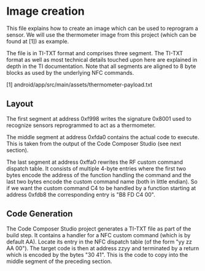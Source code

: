 # Image creation

This file explains how to create an image which can be used to
reprogram a sensor. We will use the thermometer image from this
project (which can be found at [1]) as example.

The file is in TI-TXT format and comprises three segment. The TI-TXT
format as well as most technical details touched upon here are
explained in depth in the TI documentation. Note that all segments are
aligned to 8 byte blocks as used by the underlying NFC commands.

[1] android/app/src/main/assets/thermometer-payload.txt

## Layout

The first segment at address 0xf998 writes the signature 0x8001 used
to recognize sensors reprogrammed to act as a thermometer.

The middle segment at address 0xfda0 contains the actual code to
execute. This is taken from the output of the Code Composer Studio
(see next section).

The last segment at address 0xffa0 rewrites the RF custom command
dispatch table. It consists of multiple 4-byte entries where the first
two bytes encode the address of the function handling the command and
the last two bytes encode the custom command name (both in little
endian). So if we want the custom command C4 to be handled by a
function starting at address 0xfdb8 the corresponding entry is
"B8 FD C4 00".

## Code Generation

The Code Composer Studio project generates a TI-TXT file as part of
the build step. It contains a handler for a NFC custom command (which
is by default AA). Locate its entry in the NFC dispatch table (of the
form "yy zz AA 00"). The target code is then at address zzyy and
terminated by a return which is encoded by the bytes "30 41". This is
the code to copy into the middle segment of the preceding section.
